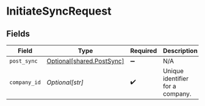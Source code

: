 # InitiateSyncRequest


## Fields

| Field                                                            | Type                                                             | Required                                                         | Description                                                      | Example                                                          |
| ---------------------------------------------------------------- | ---------------------------------------------------------------- | ---------------------------------------------------------------- | ---------------------------------------------------------------- | ---------------------------------------------------------------- |
| `post_sync`                                                      | [Optional[shared.PostSync]](undefined/models/shared/postsync.md) | :heavy_minus_sign:                                               | N/A                                                              |                                                                  |
| `company_id`                                                     | *Optional[str]*                                                  | :heavy_check_mark:                                               | Unique identifier for a company.                                 | 8a210b68-6988-11ed-a1eb-0242ac120002                             |
